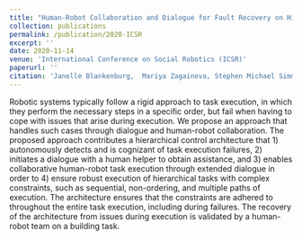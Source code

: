 ```yaml
---
title: "Human-Robot Collaboration and Dialogue for Fault Recovery on Hierarchical Tasks"
collection: publications
permalink: /publication/2020-ICSR
excerpt: ''
date: 2020-11-14
venue: 'International Conference on Social Robotics (ICSR)'
paperurl: ''
citation: 'Janelle Blankenburg,  Mariya Zagainova, Stephen Michael Simmons, Gabrielle Talavera, Monica Nicolescu, David Feil-Seifer. "Human-Robot Collaboration and Dialogue for Fault Recovery on Hierarchical Tasks." In International Conference on Social Robotics, Golden, Colorado, Nov 2020.'
---
```

Robotic systems typically follow a rigid approach to task execution, in which they perform the necessary steps in a specific order, but fail when having to cope with issues that arise during execution. We propose an approach that handles such cases through dialogue and human-robot collaboration. The proposed approach contributes a hierarchical control architecture that 1) autonomously detects and is cognizant of task execution failures, 2) initiates a dialogue with a human helper to obtain assistance, and 3) enables collaborative human-robot task execution through extended dialogue in order to 4) ensure robust execution of hierarchical tasks with complex constraints, such as sequential, non-ordering, and multiple paths of execution. The architecture ensures that the constraints are adhered to throughout the entire task execution, including during failures. The recovery of the architecture from issues during execution is validated by a human-robot team on a building task. 